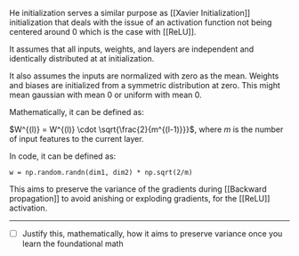 He initialization serves a similar purpose as [[Xavier Initialization]] initialization that deals with the issue of an activation function not being centered around $0$ which is the case with [[ReLU]].

It assumes that all inputs, weights, and layers are independent and identically distributed at at initialization. 

It also assumes the inputs are normalized with zero as the mean. Weights and biases are initialized from a symmetric distribution at zero. This might mean gaussian with mean 0 or uniform with mean 0.

Mathematically, it can be defined as:

$W^{(l)} = W^{(l)} \cdot \sqrt{\frac{2}{m^{(l-1)}}}$, where $m$ is the number of input features to the current layer.

In code, it can be defined as:

```
w = np.random.randn(dim1, dim2) * np.sqrt(2/m)
```

This aims to preserve the variance of the gradients during [[Backward propagation]] to avoid anishing or exploding gradients, for the [[ReLU]] activation.


---
- [ ] Justify this, mathematically, how it aims to preserve variance once you learn the foundational math